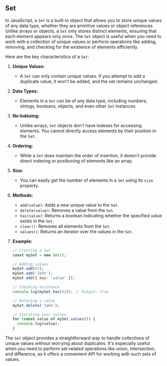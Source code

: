 ## Set

In JavaScript, a `Set` is a built-in object that allows you to store unique values of any data type, whether they are primitive values or object references. Unlike arrays or objects, a `Set` only stores distinct elements, ensuring that each element appears only once. The `Set` object is useful when you need to work with a collection of unique values or perform operations like adding, removing, and checking for the existence of elements efficiently.

Here are the key characteristics of a `Set`:

1. **Unique Values:**
   - A `Set` can only contain unique values. If you attempt to add a duplicate value, it won't be added, and the set remains unchanged.

2. **Data Types:**
   - Elements in a `Set` can be of any data type, including numbers, strings, booleans, objects, and even other `Set` instances.

3. **No Indexing:**
   - Unlike arrays, `Set` objects don't have indexes for accessing elements. You cannot directly access elements by their position in the `Set`.

4. **Ordering:**
   - While a `Set` does maintain the order of insertion, it doesn't provide direct indexing or positioning of elements like an array.

5. **Size:**
   - You can easily get the number of elements in a `Set` using its `size` property.

6. **Methods:**
   - `add(value)`: Adds a new unique value to the `Set`.
   - `delete(value)`: Removes a value from the `Set`.
   - `has(value)`: Returns a boolean indicating whether the specified value exists in the `Set`.
   - `clear()`: Removes all elements from the `Set`.
   - `values()`: Returns an iterator over the values in the `Set`.

7. **Example:**
   ```javascript
   // Creating a Set
   const mySet = new Set();

   // Adding values
   mySet.add(42);
   mySet.add('John');
   mySet.add({ key: 'value' });

   // Checking existence
   console.log(mySet.has(42)); // Output: true

   // Deleting a value
   mySet.delete('John');

   // Iterating over values
   for (const value of mySet.values()) {
     console.log(value);
   }
   ```

The `Set` object provides a straightforward way to handle collections of unique values without worrying about duplicates. It's especially useful when you need to perform set-related operations like union, intersection, and difference, as it offers a convenient API for working with such sets of values.